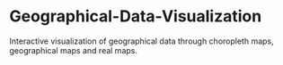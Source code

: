 # Geographical-Data-Visualization
Interactive visualization of geographical data through choropleth maps, geographical maps and real maps.
